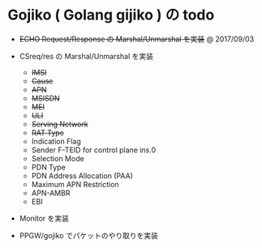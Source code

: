 # Gojiko  ( Golang gijiko ) の todo

- ~~ECHO Request/Response の Marshal/Unmarshal を実装~~ @ 2017/09/03
- CSreq/res の Marshal/Unmarshal を実装
  + ~~IMSI~~
  + ~~Cause~~
  + ~~APN~~
  + ~~MSISDN~~
  + ~~MEI~~
  + ~~ULI~~
  + ~~Serving Network~~
  + ~~RAT Type~~
  + Indication Flag
  + Sender F-TEID for control plane  ins.0
  + Selection Mode
  + PDN Type
  + PDN Address Allocation (PAA)
  + Maximum APN Restriction
  + APN-AMBR
  + EBI


- Monitor を実装
- PPGW/gojiko でパケットのやり取りを実装
